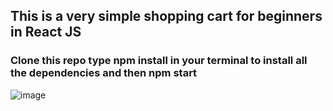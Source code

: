 ## This is a very simple shopping cart for beginners in React JS

### Clone this repo type npm install in your terminal to install all the dependencies and then npm start

![image](https://user-images.githubusercontent.com/64685787/226200743-2099a33e-31e8-4f92-8069-19f2ad710485.png)

